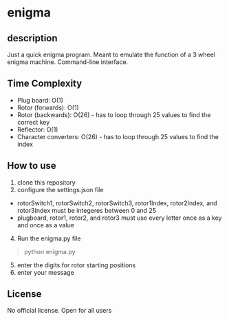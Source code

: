 # enigma

## description
Just a quick enigma program. Meant to emulate the function of a 3 wheel enigma machine. Command-line interface.

## Time Complexity
- Plug board: O(1)
- Rotor (forwards): O(1)
- Rotor (backwards): O(26) - has to loop through 25 values to find the correct key
- Reflector: O(1)
- Character converters: O(26) - has to loop through 25 values to find the index

## How to use
1. clone this repository
2. configure the settings.json file
  - rotorSwitch1, rotorSwitch2, rotorSwitch3, rotor1Index, rotor2Index, and rotor3Index must be integeres between 0 and 25
  - plugboard, rotor1, rotor2, and rotor3 must use every letter once as a key and once as a value
4. Run the enigma.py file
> python enigma.py
5. enter the digits for rotor starting positions
6. enter your message

## License
No official license. Open for all users
